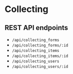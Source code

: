 # Collecting

## REST API endpoints

- `/api/collecting_forms`
- `/api/collecting_forms/:id`
- `/api/collecting_items`
- `/api/collecting_items/:id`
- `/api/collecting_users`
- `/api/collecting_users/:id`
